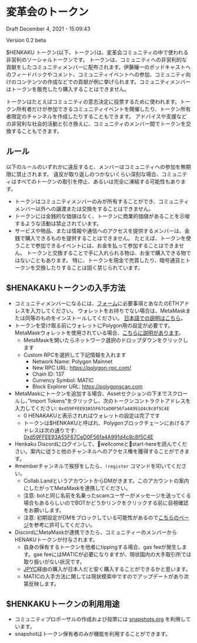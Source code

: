 # 変革会のトークン

Draft December 4, 2021 - 15:09:43

Version 0.2 beta

$HENKAKU トークン(以下、トークン)は、変革会コミュニティの中で使われる非営利のソーシャルトークンです。 トークンは、コミュニティへの非営利的な貢献をしたコミュニティメンバーに配布されます。伊藤穰一のポッドキャストへのフィードバックやコメント、コミュニティイベントへの参加、コミュニティ向けのコンテンツの作成などでの貢献が例に挙げられます。コミュニティメンバーはトークンを販売したり購入することはできません。

トークンはたとえばコミュニティの意志決定に投票するために使われます。トークン所有者だけが参加できるコミュニティイベントを開催したり、トークン所有者限定のチャンネルを作成したりすることもできます。 アドバイスや支援などの非営利な社会的活動と引き換えに、コミュニティのメンバー間でトークンを交換することもできます。

## ルール

以下のルールのいずれかに違反すると、メンバーはコミュニティへの参加を無期限に禁止されます。 違反が取り返しのつかないくらい深刻な場合、コミュニティはすべてのトークンの取引を停止、あるいは完全に凍結する可能性もあります。

- トークンはコミュニティメンバーのみが所有することができ、コミュニティメンバー以外への譲渡または交換をすることはできません。
- トークンには金銭的な価値はなく、トークンに商業的価値があることを示唆するような活動は禁止されています。
- サービスや物品、または情報や通信へのアクセスを提供するメンバーは、金銭で購入できるものを提供することはできません。 たとえば、トークンを使うことで参加できるイベントには、お金を払って参加することはできません。 トークンと交換することで手に入れられる物は、お金で購入できる物ではないこともあります。 特に、トークンを現金で売買したり、暗号通貨とトークンを交換したりすることは固く禁じられています。

## $HENAKAKUトークンの入手方法

- コミュニティメンバーになるには、[フォーム](https://airtable.com/shrO7yOVqbeymYSOW)に必要事項とあなたのETHアドレスを入力してください。 ウォレットをお持ちでない場合は、MetaMaskまたは同等のものをインストールしてください。 [日本語での説明はこちら](https://joi.ito.com/jp/archives/2021/11/08/005731.html)。
- トークンを受け取る前にウォレットにPolygon用の設定が必要です。MetaMaskウォレットを使用されている場合、[こちらに説明があります](https://docs.polygon.technology/docs/develop/metamask/config-polygon-on-metamask/)。
  - MetaMaskを開いたらネットワーク選択のドロップダウンをクリックします
  - Custom RPCを選択して下記情報を入れます
    - Network Name: Polygon Mainnet
    - New RPC URL: https://polygon-rpc.com/
    - Chain ID: 137
    - Currency Symbol: MATIC
    - Block Explorer URL: https://polygonscan.com
- MetaMaskにトークンを追加する場合、Assetセクションの下までスクロールし、”Import Tokens”をクリックし、次のトークンコントラクトアドレスを入力してください: `0xd59FFEE93A55F67CeD0F56fa4A991d4c8c8f5C4E`
  - 0 HENAKAKUと表示されればウォレットの設定は完了です
  - トークンは$HENKAKUと呼ばれ、Polygonブロックチェーンにおけるアドレスは次の通りです:  [0xd59FFEE93A55F67CeD0F56fa4A991d4c8c8f5C4E](https://polygonscan.com/token/0xd59FFEE93A55F67CeD0F56fa4A991d4c8c8f5C4E)
- Henkaku Discordにログインして、👋wellcomeと🚀start-hereを読んでください。案内に従うと他のチャンネルへのアクセス権を獲得することができます。
- #memberチャンネルで挨拶をしたら、`!register` コマンドを叩いてください。
  - Collab.LandというアカウントからDMがきます。このアカウントの案内にしたがってMetaMaskを連携してください。
  - 注意: botと同じ名前を名乗ったscamユーザーがメッセージを送ってくる場合もあるらしいのでBOTかどうかリンクをクリックする前に目視確認をお願いします。
  - 注意: 初期設定がDMをブロックしている可能性があるので[こちらのページ](https://support.discord.com/hc/ja/articles/217916488-%E3%83%96%E3%83%AD%E3%83%83%E3%82%AF%E3%81%A8%E3%83%97%E3%83%A9%E3%82%A4%E3%83%90%E3%82%B7%E3%83%BC%E8%A8%AD%E5%AE%9A)を参考に許可してください。
- DiscordにMetaMaskが連携できたら、コミュニティーのメンバーからHENAKUトークンが付与されます。
  - 自身の保有するトークンを他者にtippingする場合、gas feeが発生します。gae feeにはMATICが必要になりますが、現状国内の大手取引所では取り扱いがない状況です。
  - [JPYC](https://jpyc.jp/)経由の購入が日本人だと安く購入することができるかと思います。
  - MATICの入手方法に関しては現状模索中ですのでアップデートがあり次第反映します。

## $HENKAKUトークンの利用用途
- コミュニティプロポーザルの作成および投票には [snapshots.org](https://snapshot.org/#/henkaku.eth/) を利用しています。
- snapshotはトークン保有者のみが機能を利用することができます。
